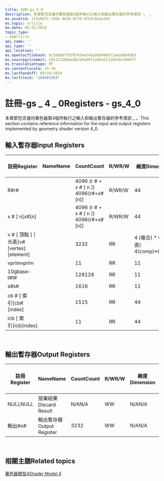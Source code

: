 ```yaml
---
title: 註冊-gs_4_0
description: 本章節包含幾何著色器第4版所執行之輸入和輸出暫存器的參考資訊 \_ 。
ms.assetid: 1f3ebd71-19de-4e26-87f0-4fb5c8e2a343
ms.topic: article
ms.date: 05/31/2018
topic_type:
- kbArticle
api_name: ''
api_type: ''
api_location: ''
ms.openlocfilehash: 9c5db86ffb797434af4badd6496b71a4ad684583
ms.sourcegitcommit: 2d531328b6ed82d4ad971a45a5131b430c5866f7
ms.translationtype: MT
ms.contentlocale: zh-TW
ms.lasthandoff: 09/16/2019
ms.locfileid: "104507264"
---
```

# <a name="registers---gs_4_0"></a><span data-ttu-id="9dedf-103">註冊-gs \_ 4 \_ 0</span><span class="sxs-lookup"><span data-stu-id="9dedf-103">Registers - gs\_4\_0</span></span>

<span data-ttu-id="9dedf-104">本章節包含幾何著色器第4版所執行之輸入和輸出暫存器的參考資訊 \_ 。</span><span class="sxs-lookup"><span data-stu-id="9dedf-104">This section contains reference information for the input and output registers implemented by geometry shader version 4\_0.</span></span>

## <a name="input-registers"></a><span data-ttu-id="9dedf-105">輸入暫存器</span><span class="sxs-lookup"><span data-stu-id="9dedf-105">Input Registers</span></span>



| <span data-ttu-id="9dedf-106">註冊</span><span class="sxs-lookup"><span data-stu-id="9dedf-106">Register</span></span>                 | <span data-ttu-id="9dedf-107">Name</span><span class="sxs-lookup"><span data-stu-id="9dedf-107">Name</span></span> | <span data-ttu-id="9dedf-108">Count</span><span class="sxs-lookup"><span data-stu-id="9dedf-108">Count</span></span>              | <span data-ttu-id="9dedf-109">R/W</span><span class="sxs-lookup"><span data-stu-id="9dedf-109">R/W</span></span> | <span data-ttu-id="9dedf-110">維度</span><span class="sxs-lookup"><span data-stu-id="9dedf-110">Dimension</span></span>        | <span data-ttu-id="9dedf-111">R 可編制索引\#</span><span class="sxs-lookup"><span data-stu-id="9dedf-111">Indexable by r\#</span></span> | <span data-ttu-id="9dedf-112">Defaults</span><span class="sxs-lookup"><span data-stu-id="9dedf-112">Defaults</span></span> | <span data-ttu-id="9dedf-113">需要 DCL</span><span class="sxs-lookup"><span data-stu-id="9dedf-113">Requires DCL</span></span> |
|--------------------------|------|--------------------|-----|------------------|------------------|----------|--------------|
| <span data-ttu-id="9dedf-114">R\#</span><span class="sxs-lookup"><span data-stu-id="9dedf-114">r\#</span></span>                      |      | <span data-ttu-id="9dedf-115">4096 (r \# + x \# \[ n \]) </span><span class="sxs-lookup"><span data-stu-id="9dedf-115">4096(r\#+x\#\[n\])</span></span> | <span data-ttu-id="9dedf-116">R/W</span><span class="sxs-lookup"><span data-stu-id="9dedf-116">R/W</span></span> | <span data-ttu-id="9dedf-117">4</span><span class="sxs-lookup"><span data-stu-id="9dedf-117">4</span></span>                | <span data-ttu-id="9dedf-118">否</span><span class="sxs-lookup"><span data-stu-id="9dedf-118">No</span></span>               | <span data-ttu-id="9dedf-119">None</span><span class="sxs-lookup"><span data-stu-id="9dedf-119">None</span></span>     | <span data-ttu-id="9dedf-120">Yes</span><span class="sxs-lookup"><span data-stu-id="9dedf-120">Yes</span></span>          |
| <span data-ttu-id="9dedf-121">x \# \[ n\]</span><span class="sxs-lookup"><span data-stu-id="9dedf-121">x\#\[n\]</span></span>                 |      | <span data-ttu-id="9dedf-122">4096 (r \# + x \# \[ n \]) </span><span class="sxs-lookup"><span data-stu-id="9dedf-122">4096(r\#+x\#\[n\])</span></span> | <span data-ttu-id="9dedf-123">R/W</span><span class="sxs-lookup"><span data-stu-id="9dedf-123">R/W</span></span> | <span data-ttu-id="9dedf-124">4</span><span class="sxs-lookup"><span data-stu-id="9dedf-124">4</span></span>                | <span data-ttu-id="9dedf-125">是</span><span class="sxs-lookup"><span data-stu-id="9dedf-125">Yes</span></span>              | <span data-ttu-id="9dedf-126">無</span><span class="sxs-lookup"><span data-stu-id="9dedf-126">None</span></span>     | <span data-ttu-id="9dedf-127">Yes</span><span class="sxs-lookup"><span data-stu-id="9dedf-127">Yes</span></span>          |
| <span data-ttu-id="9dedf-128">v \# \[ 頂點 \] \[ 元素\]</span><span class="sxs-lookup"><span data-stu-id="9dedf-128">v\#\[vertex\]\[element\]</span></span> |      | <span data-ttu-id="9dedf-129">32</span><span class="sxs-lookup"><span data-stu-id="9dedf-129">32</span></span>                 | <span data-ttu-id="9dedf-130">R</span><span class="sxs-lookup"><span data-stu-id="9dedf-130">R</span></span>   | <span data-ttu-id="9dedf-131">4 (複合) \* 6 (垂直) </span><span class="sxs-lookup"><span data-stu-id="9dedf-131">4(comp)\*6(vert)</span></span> | <span data-ttu-id="9dedf-132">Yes</span><span class="sxs-lookup"><span data-stu-id="9dedf-132">Yes</span></span>              | <span data-ttu-id="9dedf-133">無</span><span class="sxs-lookup"><span data-stu-id="9dedf-133">None</span></span>     | <span data-ttu-id="9dedf-134">Yes</span><span class="sxs-lookup"><span data-stu-id="9dedf-134">Yes</span></span>          |
| <span data-ttu-id="9dedf-135">vprim</span><span class="sxs-lookup"><span data-stu-id="9dedf-135">vprim</span></span>                    |      | <span data-ttu-id="9dedf-136">1</span><span class="sxs-lookup"><span data-stu-id="9dedf-136">1</span></span>                  | <span data-ttu-id="9dedf-137">R</span><span class="sxs-lookup"><span data-stu-id="9dedf-137">R</span></span>   | <span data-ttu-id="9dedf-138">1</span><span class="sxs-lookup"><span data-stu-id="9dedf-138">1</span></span>                | <span data-ttu-id="9dedf-139">否</span><span class="sxs-lookup"><span data-stu-id="9dedf-139">No</span></span>               | <span data-ttu-id="9dedf-140">None</span><span class="sxs-lookup"><span data-stu-id="9dedf-140">None</span></span>     | <span data-ttu-id="9dedf-141">Yes</span><span class="sxs-lookup"><span data-stu-id="9dedf-141">Yes</span></span>          |
| <span data-ttu-id="9dedf-142">10gbase-t\#</span><span class="sxs-lookup"><span data-stu-id="9dedf-142">t\#</span></span>                      |      | <span data-ttu-id="9dedf-143">128</span><span class="sxs-lookup"><span data-stu-id="9dedf-143">128</span></span>                | <span data-ttu-id="9dedf-144">R</span><span class="sxs-lookup"><span data-stu-id="9dedf-144">R</span></span>   | <span data-ttu-id="9dedf-145">1</span><span class="sxs-lookup"><span data-stu-id="9dedf-145">1</span></span>                | <span data-ttu-id="9dedf-146">否</span><span class="sxs-lookup"><span data-stu-id="9dedf-146">No</span></span>               | <span data-ttu-id="9dedf-147">None</span><span class="sxs-lookup"><span data-stu-id="9dedf-147">None</span></span>     | <span data-ttu-id="9dedf-148">Yes</span><span class="sxs-lookup"><span data-stu-id="9dedf-148">Yes</span></span>          |
| <span data-ttu-id="9dedf-149">s\#</span><span class="sxs-lookup"><span data-stu-id="9dedf-149">s\#</span></span>                      |      | <span data-ttu-id="9dedf-150">16</span><span class="sxs-lookup"><span data-stu-id="9dedf-150">16</span></span>                 | <span data-ttu-id="9dedf-151">R</span><span class="sxs-lookup"><span data-stu-id="9dedf-151">R</span></span>   | <span data-ttu-id="9dedf-152">1</span><span class="sxs-lookup"><span data-stu-id="9dedf-152">1</span></span>                | <span data-ttu-id="9dedf-153">否</span><span class="sxs-lookup"><span data-stu-id="9dedf-153">No</span></span>               | <span data-ttu-id="9dedf-154">None</span><span class="sxs-lookup"><span data-stu-id="9dedf-154">None</span></span>     | <span data-ttu-id="9dedf-155">Yes</span><span class="sxs-lookup"><span data-stu-id="9dedf-155">Yes</span></span>          |
| <span data-ttu-id="9dedf-156">cb \# \[ 索引\]</span><span class="sxs-lookup"><span data-stu-id="9dedf-156">cb\#\[index\]</span></span>            |      | <span data-ttu-id="9dedf-157">15</span><span class="sxs-lookup"><span data-stu-id="9dedf-157">15</span></span>                 | <span data-ttu-id="9dedf-158">R</span><span class="sxs-lookup"><span data-stu-id="9dedf-158">R</span></span>   | <span data-ttu-id="9dedf-159">4</span><span class="sxs-lookup"><span data-stu-id="9dedf-159">4</span></span>                | <span data-ttu-id="9dedf-160">是 (內容) </span><span class="sxs-lookup"><span data-stu-id="9dedf-160">Yes(Contents)</span></span>    | <span data-ttu-id="9dedf-161">無</span><span class="sxs-lookup"><span data-stu-id="9dedf-161">None</span></span>     | <span data-ttu-id="9dedf-162">Yes</span><span class="sxs-lookup"><span data-stu-id="9dedf-162">Yes</span></span>          |
| <span data-ttu-id="9dedf-163">icb \[ 索引\]</span><span class="sxs-lookup"><span data-stu-id="9dedf-163">icb\[index\]</span></span>             |      | <span data-ttu-id="9dedf-164">1</span><span class="sxs-lookup"><span data-stu-id="9dedf-164">1</span></span>                  | <span data-ttu-id="9dedf-165">R</span><span class="sxs-lookup"><span data-stu-id="9dedf-165">R</span></span>   | <span data-ttu-id="9dedf-166">4</span><span class="sxs-lookup"><span data-stu-id="9dedf-166">4</span></span>                | <span data-ttu-id="9dedf-167">是 (內容) </span><span class="sxs-lookup"><span data-stu-id="9dedf-167">Yes(Contents)</span></span>    | <span data-ttu-id="9dedf-168">無</span><span class="sxs-lookup"><span data-stu-id="9dedf-168">None</span></span>     | <span data-ttu-id="9dedf-169">Yes</span><span class="sxs-lookup"><span data-stu-id="9dedf-169">Yes</span></span>          |



 

## <a name="output-registers"></a><span data-ttu-id="9dedf-170">輸出暫存器</span><span class="sxs-lookup"><span data-stu-id="9dedf-170">Output Registers</span></span>



| <span data-ttu-id="9dedf-171">註冊</span><span class="sxs-lookup"><span data-stu-id="9dedf-171">Register</span></span> | <span data-ttu-id="9dedf-172">Name</span><span class="sxs-lookup"><span data-stu-id="9dedf-172">Name</span></span>            | <span data-ttu-id="9dedf-173">Count</span><span class="sxs-lookup"><span data-stu-id="9dedf-173">Count</span></span> | <span data-ttu-id="9dedf-174">R/W</span><span class="sxs-lookup"><span data-stu-id="9dedf-174">R/W</span></span> | <span data-ttu-id="9dedf-175">維度</span><span class="sxs-lookup"><span data-stu-id="9dedf-175">Dimension</span></span> | <span data-ttu-id="9dedf-176">R 可編制索引\#</span><span class="sxs-lookup"><span data-stu-id="9dedf-176">Indexable by r\#</span></span> | <span data-ttu-id="9dedf-177">Defaults</span><span class="sxs-lookup"><span data-stu-id="9dedf-177">Defaults</span></span> | <span data-ttu-id="9dedf-178">需要 DCL</span><span class="sxs-lookup"><span data-stu-id="9dedf-178">Requires DCL</span></span> |
|----------|-----------------|-------|-----|-----------|------------------|----------|--------------|
| <span data-ttu-id="9dedf-179">NULL</span><span class="sxs-lookup"><span data-stu-id="9dedf-179">NULL</span></span>     | <span data-ttu-id="9dedf-180">捨棄結果</span><span class="sxs-lookup"><span data-stu-id="9dedf-180">Discard Result</span></span>  | <span data-ttu-id="9dedf-181">N/A</span><span class="sxs-lookup"><span data-stu-id="9dedf-181">N/A</span></span>   | <span data-ttu-id="9dedf-182">W</span><span class="sxs-lookup"><span data-stu-id="9dedf-182">W</span></span>   | <span data-ttu-id="9dedf-183">N/A</span><span class="sxs-lookup"><span data-stu-id="9dedf-183">N/A</span></span>       | <span data-ttu-id="9dedf-184">N/A</span><span class="sxs-lookup"><span data-stu-id="9dedf-184">N/A</span></span>              | <span data-ttu-id="9dedf-185">N/A</span><span class="sxs-lookup"><span data-stu-id="9dedf-185">N/A</span></span>      | <span data-ttu-id="9dedf-186">否</span><span class="sxs-lookup"><span data-stu-id="9dedf-186">No</span></span>           |
| <span data-ttu-id="9dedf-187">輸出\#</span><span class="sxs-lookup"><span data-stu-id="9dedf-187">o\#</span></span>      | <span data-ttu-id="9dedf-188">輸出暫存器</span><span class="sxs-lookup"><span data-stu-id="9dedf-188">Output Register</span></span> | <span data-ttu-id="9dedf-189">32</span><span class="sxs-lookup"><span data-stu-id="9dedf-189">32</span></span>    | <span data-ttu-id="9dedf-190">W</span><span class="sxs-lookup"><span data-stu-id="9dedf-190">W</span></span>   | <span data-ttu-id="9dedf-191">N/A</span><span class="sxs-lookup"><span data-stu-id="9dedf-191">N/A</span></span>       | <span data-ttu-id="9dedf-192">N/A</span><span class="sxs-lookup"><span data-stu-id="9dedf-192">N/A</span></span>              | <span data-ttu-id="9dedf-193">4</span><span class="sxs-lookup"><span data-stu-id="9dedf-193">4</span></span>        | <span data-ttu-id="9dedf-194">是</span><span class="sxs-lookup"><span data-stu-id="9dedf-194">Yes</span></span>          |



 

## <a name="related-topics"></a><span data-ttu-id="9dedf-195">相關主題</span><span class="sxs-lookup"><span data-stu-id="9dedf-195">Related topics</span></span>

<dl> <dt>

[<span data-ttu-id="9dedf-196">著色器模型4</span><span class="sxs-lookup"><span data-stu-id="9dedf-196">Shader Model 4</span></span>](dx-graphics-hlsl-sm4.md)
</dt> </dl>

 

 




